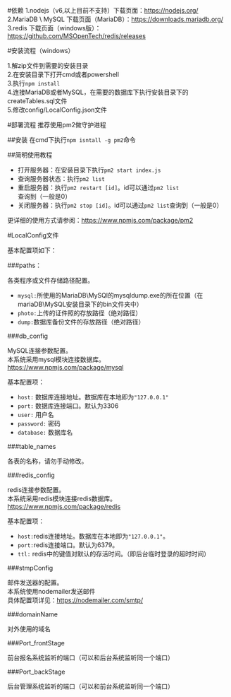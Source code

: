 #依赖
1.nodejs（v6,以上目前不支持）下载页面：https://nodejs.org/  
2.MariaDB \ MySQL 下载页面（MariaDB）：https://downloads.mariadb.org/
3.redis 下载页面（windows版）：https://github.com/MSOpenTech/redis/releases

#安装流程（windows）

1.解zip文件到需要的安装目录  
2.在安装目录下打开cmd或者powershell  
3.执行`npm install`  
4.连接MariaDB或者MySQL，在需要的数据库下执行安装目录下的createTables.sql文件  
5.修改config/LocalConfig.json文件

#部署流程
推荐使用pm2做守护进程  

##安装
在cmd下执行`npm isntall -g pm2`命令  

##简明使用教程
- 打开服务器：在安装目录下执行`pm2 start index.js`
- 查询服务器状态：执行`pm2 list`
- 重启服务器：执行`pm2 restart [id]`。id可以通过`pm2 list`查询到（一般是0）
- 关闭服务器：执行`pm2 stop [id]`。id可以通过`pm2 list`查询到（一般是0）

更详细的使用方式请参阅：https://www.npmjs.com/package/pm2

#LocalConfig文件

基本配置项如下：

###paths：  

各类程序或文件存储路径配置。

- `mysql:`所使用的MariaDB\MySQl的mysqldump.exe的所在位置（在mariaDB\MySQL安装目录下的bin文件夹中）
- `photo:`上传的证件照的存放路径（绝对路径）
- `dump:`数据库备份文件的存放路径（绝对路径）


###db_config

MySQL连接参数配置。  
本系统采用mysql模块连接数据库。  
https://www.npmjs.com/package/mysql

基本配置项：
- `host:` 数据库连接地址。数据库在本地即为`"127.0.0.1"`
- `port:` 数据库连接端口。默认为3306
- `user:` 用户名
- `password:` 密码
- `database:` 数据库名

###table_names

各表的名称，请勿手动修改。

###redis_config

redis连接参数配置。  
本系统采用redis模块连接redis数据库。  
https://www.npmjs.com/package/redis

基本配置项：    
- `host:`redis连接地址。数据库在本地即为`"127.0.0.1"`。
- `port:`redis连接端口。默认为6379。  
- `ttl:` redis中的键值对默认的存活时间。（即后台临时登录的超时时间）

###stmpConfig

邮件发送器的配置。  
本系统使用nodemailer发送邮件  
具体配置项详见：https://nodemailer.com/smtp/

###domainName

对外使用的域名

###Port_frontStage

前台报名系统监听的端口（可以和后台系统监听同一个端口）

###Port_backStage

后台管理系统监听的端口（可以和前台系统监听同一个端口）

